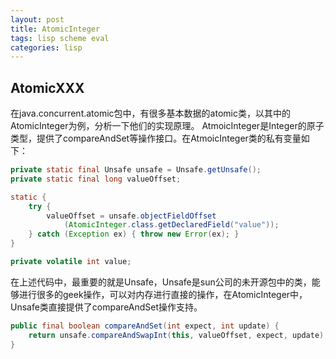 ```yaml
---
layout: post
title: AtomicInteger 
tags: lisp scheme eval
categories: lisp
---
```

## AtomicXXX
在java.concurrent.atomic包中，有很多基本数据的atomic类，以其中的AtomicInteger为例，分析一下他们的实现原理。
AtmoicInteger是Integer的原子类型，提供了compareAndSet等操作接口。在AtmoicInteger类的私有变量如下：

```Java
private static final Unsafe unsafe = Unsafe.getUnsafe();
private static final long valueOffset;

static {
	try {
		valueOffset = unsafe.objectFieldOffset
			(AtomicInteger.class.getDeclaredField("value"));
	} catch (Exception ex) { throw new Error(ex); }
}

private volatile int value;

```
在上述代码中，最重要的就是Unsafe，Unsafe是sun公司的未开源包中的类，能够进行很多的geek操作，可以对内存进行直接的操作，在AtomicInteger中，Unsafe类直接提供了compareAndSet操作支持。
```Java 
public final boolean compareAndSet(int expect, int update) {
	return unsafe.compareAndSwapInt(this, valueOffset, expect, update);
}
```
